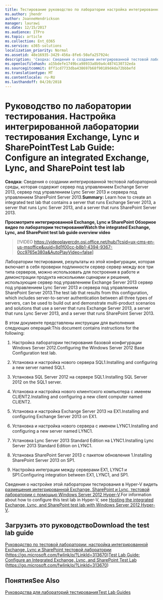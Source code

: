 ```yaml
---
title: Тестирование руководство по лаборатории настройка интегрированной Exchange, Lync и SharePoint тестовой лаборатории
ms.author: jhendr
author: JoanneHendrickson
manager: laurawi
ms.date: 12/15/2017
ms.audience: ITPro
ms.topic: article
ms.collection: Ent_O365
ms.service: o365-solutions
localization_priority: Normal
ms.assetid: 48e16935-3429-456a-8fe6-50afa257924c
description: 'Сводка: Сведения о создании интегрированной тестовой лабораторной среды, которая содержит сервер под управлением Exchange Server 2013, сервер под управлением Lync Server 2013 и сервера под управлением SharePoint Server 2013.'
ms.openlocfilehash: a15bdefe1749bca98933a8b9a4c4874130732eda
ms.sourcegitcommit: 8ff1cd7733dba438697b68f90189d4da72bbbefd
ms.translationtype: MT
ms.contentlocale: ru-RU
ms.lasthandoff: 04/20/2018
---
```

# <a name="test-lab-guide-configure-an-integrated-exchange-lync-and-sharepoint-test-lab"></a><span data-ttu-id="fea97-103">Руководство по лаборатории тестирования. Настройка интегрированной лаборатории тестирования Exchange, Lync и SharePoint</span><span class="sxs-lookup"><span data-stu-id="fea97-103">Test Lab Guide: Configure an integrated Exchange, Lync, and SharePoint test lab</span></span>

 <span data-ttu-id="fea97-104">**Сводка:** Сведения о создании интегрированной тестовой лабораторной среды, которая содержит сервер под управлением Exchange Server 2013, сервер под управлением Lync Server 2013 и сервера под управлением SharePoint Server 2013.</span><span class="sxs-lookup"><span data-stu-id="fea97-104">**Summary:** Learn how to create an integrated test lab that contains a server that runs Exchange Server 2013, a server that runs Lync Server 2013, and a server that runs SharePoint Server 2013.</span></span>
 
<span data-ttu-id="fea97-105">**Просмотрите интегрированной Exchange, Lync и SharePoint Обзорное видео по лаборатории тестирования**</span><span class="sxs-lookup"><span data-stu-id="fea97-105">**Watch the integrated Exchange, Lync, and SharePoint test lab guide overview video**</span></span>

> [!VIDEO https://videoplayercdn.osi.office.net/hub/?csid=ux-cms-en-us-msoffice&uuid=8d1f00cc-b8b1-4394-9367-0cc9765e380a&AutoPlayVideo=false]
 
<span data-ttu-id="fea97-106">Лаборатории тестирования, результаты из этой конфигурации, которая включает в себя проверки подлинности сервер сервер между все три типа серверов, можно использовать для построения в работе и демонстрации продукта несколькими сценарии и решения, использующие сервер под управлением Exchange Server 2013 сервер под управлением Lync Server 2013 и сервера под управлением SharePoint Server 2013.</span><span class="sxs-lookup"><span data-stu-id="fea97-106">The test lab that results from this configuration, which includes server-to-server authentication between all three types of servers, can be used to build out and demonstrate multi-product scenarios and solutions that use a server that runs Exchange Server 2013, a server that runs Lync Server 2013, and a server that runs SharePoint Server 2013.</span></span>
  
<span data-ttu-id="fea97-107">В этом документе представлены инструкции для выполнения следующих операций:</span><span class="sxs-lookup"><span data-stu-id="fea97-107">This document contains instructions for the following:</span></span>
  
1. <span data-ttu-id="fea97-108">Настройка лаборатории тестирования базовой конфигурации Windows Server 2012.</span><span class="sxs-lookup"><span data-stu-id="fea97-108">Configuring the Windows Server 2012 Base Configuration test lab.</span></span>
    
2. <span data-ttu-id="fea97-109">Установка и настройка нового сервера SQL1.</span><span class="sxs-lookup"><span data-stu-id="fea97-109">Installing and configuring a new server named SQL1.</span></span>
    
3. <span data-ttu-id="fea97-110">Установка SQL Server 2012 на сервере SQL1.</span><span class="sxs-lookup"><span data-stu-id="fea97-110">Installing SQL Server 2012 on the SQL1 server.</span></span>
    
4. <span data-ttu-id="fea97-111">Установка и настройка нового клиентского компьютера с именем CLIENT2.</span><span class="sxs-lookup"><span data-stu-id="fea97-111">Installing and configuring a new client computer named CLIENT2.</span></span>
    
5. <span data-ttu-id="fea97-112">Установка и настройка Exchange Server 2013 на EX1.</span><span class="sxs-lookup"><span data-stu-id="fea97-112">Installing and configuring Exchange Server 2013 on EX1.</span></span>
    
6. <span data-ttu-id="fea97-113">Установка и настройка нового сервера с именем LYNC1.</span><span class="sxs-lookup"><span data-stu-id="fea97-113">Installing and configuring a new server named LYNC1.</span></span>
    
7. <span data-ttu-id="fea97-114">Установка Lync Server 2013 Standard Edition на LYNC1.</span><span class="sxs-lookup"><span data-stu-id="fea97-114">Installing Lync Server 2013 Standard Edition on LYNC1.</span></span>
    
8. <span data-ttu-id="fea97-115">Установка SharePoint Server 2013 с пакетом обновления 1.</span><span class="sxs-lookup"><span data-stu-id="fea97-115">Installing SharePoint Server 2013 on SP1.</span></span>
    
9. <span data-ttu-id="fea97-116">Настройка интеграции между серверами EX1, LYNC1 и SP1.</span><span class="sxs-lookup"><span data-stu-id="fea97-116">Configuring integration between EX1, LYNC1, and SP1.</span></span>
    
<span data-ttu-id="fea97-117">Сведения о настройке этой лаборатории тестирования в Hyper-V видеть [размещения интегрированной Exchange, SharePoint и Lync, тестовой лаборатории с помощью Windows Server 2012 Hyper-V](https://social.technet.microsoft.com/wiki/contents/articles/18483.hosting-the-integrated-exchange-lync-and-sharepoint-test-lab-with-windows-server-2012-hyper-v.aspx).</span><span class="sxs-lookup"><span data-stu-id="fea97-117">For information about how to configure this test lab in Hyper-V, see [Hosting the integrated Exchange, Lync, and SharePoint test lab with Windows Server 2012 Hyper-V](https://social.technet.microsoft.com/wiki/contents/articles/18483.hosting-the-integrated-exchange-lync-and-sharepoint-test-lab-with-windows-server-2012-hyper-v.aspx).</span></span>
  
## <a name="download-the-test-lab-guide"></a><span data-ttu-id="fea97-118">Загрузить это руководство</span><span class="sxs-lookup"><span data-stu-id="fea97-118">Download the test lab guide</span></span>

<span data-ttu-id="fea97-119">[Руководство по тестовой лаборатории: настройка интегрированной Exchange, Lync и SharePoint тестовой лаборатории](https://go.microsoft.com/fwlink/p/?LinkId=313670) (https://go.microsoft.com/fwlink/p/?LinkId=313670)</span><span class="sxs-lookup"><span data-stu-id="fea97-119">[Test Lab Guide: Configure an Integrated Exchange, Lync, and SharePoint Test Lab](https://go.microsoft.com/fwlink/p/?LinkId=313670) (https://go.microsoft.com/fwlink/p/?LinkId=313670)</span></span>
  
## <a name="see-also"></a><span data-ttu-id="fea97-120">Понятия</span><span class="sxs-lookup"><span data-stu-id="fea97-120">See Also</span></span>

[<span data-ttu-id="fea97-121">Руководства для лабораторий тестирования</span><span class="sxs-lookup"><span data-stu-id="fea97-121">Test Lab Guides</span></span>](https://go.microsoft.com/fwlink/p/?LinkId=202817)




